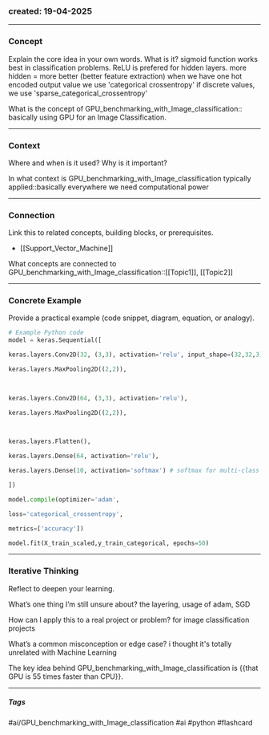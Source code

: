 
### created: 19-04-2025
---
### Concept  
Explain the core idea in your own words. What is it?
sigmoid function works best in classification problems.
ReLU is prefered for hidden layers.
more hidden = more better (better feature extraction)
when we have one hot encoded output value we use 'categorical crossentropy'
if discrete values, we use 'sparse_categorical_crossentropy'

What is the concept of GPU_benchmarking_with_Image_classification:: basically using GPU for an Image Classification.

---
### Context  
Where and when is it used? Why is it important?

In what context is GPU_benchmarking_with_Image_classification typically applied::basically everywhere we need computational power

---
### Connection  
Link this to related concepts, building blocks, or prerequisites.

- [[Support_Vector_Machine]]

What concepts are connected to GPU_benchmarking_with_Image_classification::[[Topic1]], [[Topic2]]

---
### Concrete Example  
Provide a practical example (code snippet, diagram, equation, or analogy).

```python
# Example Python code
model = keras.Sequential([

keras.layers.Conv2D(32, (3,3), activation='relu', input_shape=(32,32,3)),

keras.layers.MaxPooling2D((2,2)),

  

keras.layers.Conv2D(64, (3,3), activation='relu'),

keras.layers.MaxPooling2D((2,2)),

  

keras.layers.Flatten(),

keras.layers.Dense(64, activation='relu'),

keras.layers.Dense(10, activation='softmax') # softmax for multi-class

])

model.compile(optimizer='adam',

loss='categorical_crossentropy',

metrics=['accuracy'])

model.fit(X_train_scaled,y_train_categorical, epochs=50)
```

---
### Iterative Thinking
Reflect to deepen your learning.

What’s one thing I’m still unsure about?
the layering, usage of adam, SGD

How can I apply this to a real project or problem?
for image classification projects

What’s a common misconception or edge case?
i thought it's totally unrelated with Machine Learning


The key idea behind GPU_benchmarking_with_Image_classification is {{that GPU is 55 times faster than CPU}}.


---
##### Tags

#ai/GPU_benchmarking_with_Image_classification #ai #python #flashcard
